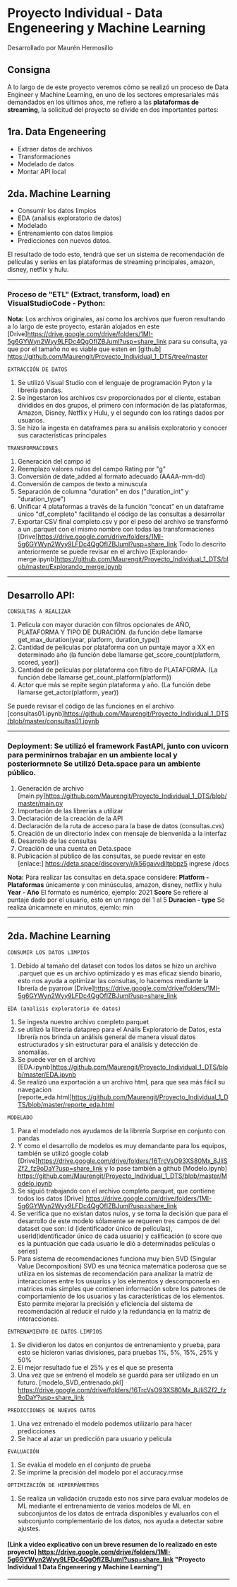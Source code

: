 
# Proyecto Individual  - Data Engeneering y Machine Learning
Desarrollado por Maurén Hermosillo



## Consigna
A lo largo de de este proyecto veremos cómo se realizó un proceso de Data Engineer y Machine Learning, en uno de los sectores empresariales más demandados en los últimos años, me refiero a las **plataformas de streaming**, la solicitud del proyecto se divide en dos importantes partes:

## 1ra. Data Engeneering
* Extraer datos de archivos
* Transformaciones
* Modelado de datos
* Montar API local

## 2da. Machine Learning
* Consumir los datos limpios
* EDA (analisis exploratorio de datos)
* Modelado
* Entrenamiento con datos limpios
* Predicciones con nuevos datos.

El resultado de todo esto, tendrá que ser un sistema de recomendación de películas y series en las plataformas de streaming principales, amazon, disney, netflix y hulu.
<hr> 

### Proceso de "ETL" (Extract, transform, load) en VisualStudioCode - Python:

**Nota:** Los archivos originales, así como los archivos que fueron resultando a lo largo de este proyecto, estarán alojados en este [Drive]https://drive.google.com/drive/folders/1MI-5g6GYWyn2Wyy9LFDc4QgOfIZBJuml?usp=share_link para su consulta, ya que por el tamaño no es viable que esten en [github] https://github.com/Maurengit/Proyecto_Individual_1_DTS/tree/master

`EXTRACCIÓN DE DATOS`
1. Se utilizó Visual Studio con el lenguaje de programación Pyton y la librería pandas.
2. Se ingestaron los archivos csv proporcionados por el cliente, estaban divididos en dos grupos, el primero con información de las plataformas, Amazon, Disney, Netflix y Hulu, y el segundo con los ratings dados por usuarios.
3. Se hizo la ingesta en dataframes para su análisis exploratorio y conocer sus características principales


`TRANSFORMACIONES`
1. Generación del campo id
2. Reemplazo valores nulos del campo Rating por "g"
3. Conversión de date_added al formato adecuado (AAAA-mm-dd)
4. Conversión de campos de texto a minuscula
5. Separación de columna "duration" en dos ("duration_int" y "duration_type")
6.  Unificar 4 plataformas a través de la función “concat” en un dataframe único "df_completo" facilitando el código de las consultas a desarrollar
7.  Exportar CSV final completo.csv y por el peso del archivo se transformó a un .parquet con el mismo nombre con todas las transformaciones [Drive]https://drive.google.com/drive/folders/1MI-5g6GYWyn2Wyy9LFDc4QgOfIZBJuml?usp=share_link
Todo lo descrito anteriormente se puede revisar en el archivo [Explorando-merge.ipynb]https://github.com/Maurengit/Proyecto_Individual_1_DTS/blob/master/Explorando_merge.ipynb
  
  <hr> 

## Desarrollo API:

`CONSULTAS A REALIZAR`

1. Película con mayor duración con filtros opcionales de AÑO, PLATAFORMA Y TIPO DE DURACIÓN. (la función debe llamarse get_max_duration(year, platform, duration_type))
2. Cantidad de películas por plataforma con un puntaje mayor a XX en determinado año (la función debe llamarse get_score_count(platform, scored, year))
3. Cantidad de películas por plataforma con filtro de PLATAFORMA. (La función debe llamarse get_count_platform(platform))
4. Actor que más se repite según plataforma y año. (La función debe llamarse get_actor(platform, year))

Se puede revisar el código de las funciones en el archivo [consultas01.ipynb]https://github.com/Maurengit/Proyecto_Individual_1_DTS/blob/master/consultas01.ipynb


<hr>

### Deployment: Se utilizó el framework FastAPI, junto con uvicorn para perminirnos trabajar en un ambiente local y posteriormnete Se utilizó Deta.space para un ambiente público. 
1. Generación de archivo [main.py]https://github.com/Maurengit/Proyecto_Individual_1_DTS/blob/master/main.py
2. Importación de las librerías a utilizar
3. Declaración de la creación de la API 
4. Declaración de la ruta de acceso para la base de datos (consultas.cvs)
5. Creación de un directorio índex con mensaje de bienvenida a la interfaz
6. Desarrollo de las consultas
7. Creación de una cuenta en Deta.space
8. Publicación al público de las consultas, se puede revisar en este [enlace:] https://deta.space/discovery/r/k56gavvdiltpbpz5 ingrese /docs

**Nota:** Para realizar las consultas en deta.space considere:
**Platform -Plataformas** únicamente y con minúsculas, amazon, disney, netflix y hulu
**Year - Año** El formato es numérico, ejemplo: 2021
**Score** Se refiere al puntaje dado por el usuario, esto en un rango del 1 al 5
**Duracion - type** Se realiza únicamnete en minutos, ejemlo: min

<hr>


## 2da. Machine Learning

`CONSUMIR LOS DATOS LIMPIOS`
1. Debido al tamaño del dataset con todos los datos se hizo un archivo .parquet que es un archivo optimizado y es mas eficaz siendo binario, esto nos ayuda a optimizar las consultas, lo hacemos mediante la librería de pyarrow [Drive]https://drive.google.com/drive/folders/1MI-5g6GYWyn2Wyy9LFDc4QgOfIZBJuml?usp=share_link

`EDA (analisis exploratorio de datos)`
1. Se ingesta nuestro archivo completo.parquet
2. se utilizó la libreria dataprep para el Anális Exploratorio de Datos, esta librería nos brinda un análisis general de manera visual datos estructurados y sin estructurar para el análisis y detección de anomalías.
3. Se puede ver en el archivo [EDA.ipynb]https://github.com/Maurengit/Proyecto_Individual_1_DTS/blob/master/EDA.ipynb
4. Se realizó una exportación a un archivo html, para que sea más fácil su navegacion [reporte_eda.html]https://github.com/Maurengit/Proyecto_Individual_1_DTS/blob/master/reporte_eda.html

`MODELADO`
1. Para el modelado nos ayudamos de la librería Surprise en conjunto con pandas
2. Y como el desarrollo de modelos es muy demandante para los equipos, también se utilizó google colab [Drive]https://drive.google.com/drive/folders/16TrcVsO93XS80Mx_8JliSZf2_fz9oDaY?usp=share_link  y lo pase también a github [Modelo.ipynb] https://github.com/Maurengit/Proyecto_Individual_1_DTS/blob/master/Modelo.ipynb
3. Se siguió trabajando con el archivo completo.parquet, que contiene todos los datos [Drive] https://drive.google.com/drive/folders/1MI-5g6GYWyn2Wyy9LFDc4QgOfIZBJuml?usp=share_link
4. Se verifica que no existan datos nulos, y se toma la decisión que para el desarrollo de este modelo sólamente se requeren tres campos de del dataset que son: id (identificador único de películas), userId(identificador único de cada usuario) y calificación (o score que es la puntuación que cada usuario le dió a determinadas películas o series)
5. Para sistema de recomendaciones funciona muy bien SVD (Singular Value Decomposition) SVD es una técnica matemática poderosa que se utiliza en los sistemas de recomendación para analizar la matriz de interacciones entre los usuarios y los elementos y descomponerla en matrices más simples que contienen información sobre los patrones de comportamiento de los usuarios y las características de los elementos. Esto permite mejorar la precisión y eficiencia del sistema de recomendación al reducir el ruido y la redundancia en la matriz de interacciones.

`ENTRENAMIENTO DE DATOS LIMPIOS`
1. Se dividieron los datos en conjuntos de entrenamiento y prueba, para esto se hicieron varias divisiones, para pruebas 1%, 5%, 15%, 25% y 50%
2. El mejor resultado fue el 25% y es el que se presenta
3. Una vez que se entrenó el modelo se guardó para ser utilizado en un futuro. [modelo_SVD_entrenado.pkl] https://drive.google.com/drive/folders/16TrcVsO93XS80Mx_8JliSZf2_fz9oDaY?usp=share_link

`PREDICCIONES DE NUEVOS DATOS`
1. Una vez entrenado el modelo podemos utilizarlo para hacer predicciones
2. Se hace al azar un predicción para usuario y película

`EVALUACIÓN`
1. Se evalúa el modelo en el conjunto de prueba
2. Se imprime la precisión del modelo por el accuracy.rmse

`OPTIMIZACIÓN DE HIPERPÁMETROS`
1. Se realiza un validación cruzada esto nos sirve para evaluar modelos de ML mediante el entrenamiento de varios modelos de ML en subconjuntos de los datos de entrada disponibles y evaluarlos con el subconjunto complementario de los datos, nos ayuda a detectar sobre ajustes.



#### [Link a video explicativo con un breve resumen de lo realizado en este proyecto] https://drive.google.com/drive/folders/1MI-5g6GYWyn2Wyy9LFDc4QgOfIZBJuml?usp=share_link "Proyecto Individual 1 Data Engeneering y Machine Learning")

<hr> 
